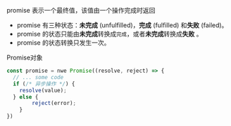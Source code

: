 promise 表示一个最终值，该值由一个操作完成时返回

- promise 有三种状态：**未完成** (unfulfilled)，**完成** (fulfilled) 和**失败** (failed)。
- promise 的状态只能由**未完成**转换成`完成`，或者**未完成**转换成**失败** 。
- promise 的状态转换只发生一次。

Promise对象

```javascript
const promise = nwe Promise((resolve, reject) => {
  // ... some code
  if (/* 异步操作 */) {
  	resolve(value);
  } else {
		reject(error);
	}
})
```

